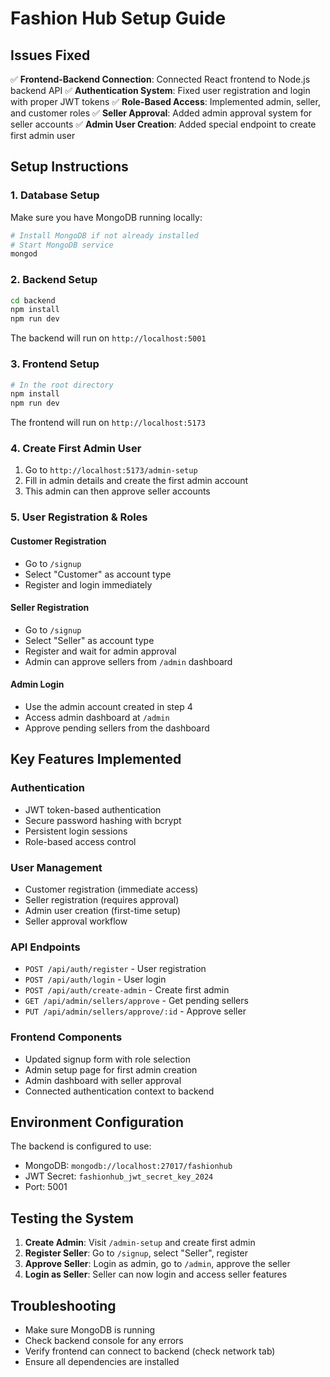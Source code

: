 # Fashion Hub Setup Guide

## Issues Fixed

✅ **Frontend-Backend Connection**: Connected React frontend to Node.js backend API
✅ **Authentication System**: Fixed user registration and login with proper JWT tokens
✅ **Role-Based Access**: Implemented admin, seller, and customer roles
✅ **Seller Approval**: Added admin approval system for seller accounts
✅ **Admin User Creation**: Added special endpoint to create first admin user

## Setup Instructions

### 1. Database Setup

Make sure you have MongoDB running locally:
```bash
# Install MongoDB if not already installed
# Start MongoDB service
mongod
```

### 2. Backend Setup

```bash
cd backend
npm install
npm run dev
```

The backend will run on `http://localhost:5001`

### 3. Frontend Setup

```bash
# In the root directory
npm install
npm run dev
```

The frontend will run on `http://localhost:5173`

### 4. Create First Admin User

1. Go to `http://localhost:5173/admin-setup`
2. Fill in admin details and create the first admin account
3. This admin can then approve seller accounts

### 5. User Registration & Roles

#### Customer Registration
- Go to `/signup`
- Select "Customer" as account type
- Register and login immediately

#### Seller Registration  
- Go to `/signup`
- Select "Seller" as account type
- Register and wait for admin approval
- Admin can approve sellers from `/admin` dashboard

#### Admin Login
- Use the admin account created in step 4
- Access admin dashboard at `/admin`
- Approve pending sellers from the dashboard

## Key Features Implemented

### Authentication
- JWT token-based authentication
- Secure password hashing with bcrypt
- Persistent login sessions
- Role-based access control

### User Management
- Customer registration (immediate access)
- Seller registration (requires approval)
- Admin user creation (first-time setup)
- Seller approval workflow

### API Endpoints
- `POST /api/auth/register` - User registration
- `POST /api/auth/login` - User login
- `POST /api/auth/create-admin` - Create first admin
- `GET /api/admin/sellers/approve` - Get pending sellers
- `PUT /api/admin/sellers/approve/:id` - Approve seller

### Frontend Components
- Updated signup form with role selection
- Admin setup page for first admin creation
- Admin dashboard with seller approval
- Connected authentication context to backend

## Environment Configuration

The backend is configured to use:
- MongoDB: `mongodb://localhost:27017/fashionhub`
- JWT Secret: `fashionhub_jwt_secret_key_2024`
- Port: 5001

## Testing the System

1. **Create Admin**: Visit `/admin-setup` and create first admin
2. **Register Seller**: Go to `/signup`, select "Seller", register
3. **Approve Seller**: Login as admin, go to `/admin`, approve the seller
4. **Login as Seller**: Seller can now login and access seller features

## Troubleshooting

- Make sure MongoDB is running
- Check backend console for any errors
- Verify frontend can connect to backend (check network tab)
- Ensure all dependencies are installed



